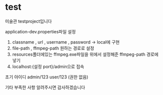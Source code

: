 # test
미술관 testproject입니다

application-dev.properties파일 설정
1. classname , url , username , password -> local에 구현
2. file-path , ffmpeg-path 원하는 경로로 설정
3. resources폴더에있는 ffmpeg.exe파일을 위에서 설정해준 ffmpeg-path 경로에 넣기
4. localhost:{설정 port}/admin으로 접속

초기 아이디
    admin/123
    user/123 (권한 없음)

기타 부족한 사항 알려주시면 감사하겠습니다
